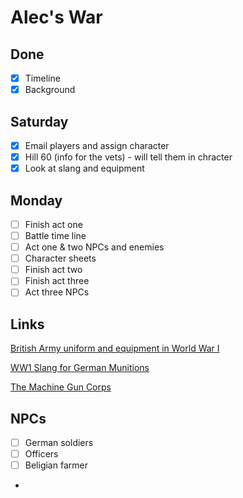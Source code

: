 # Alec's War

## Done

- [x] Timeline
- [x] Background

## Saturday

- [x] Email players and assign character
- [x] Hill 60 (info for the vets) - will tell them in chracter
- [x] Look at slang and equipment

## Monday

- [ ] Finish act one
- [ ] Battle time line
- [ ] Act one & two NPCs and enemies
- [ ] Character sheets
- [ ] Finish act two
- [ ] Finish act three
- [ ] Act three NPCs

## Links

[British Army uniform and equipment in World War I](http://en.wikipedia.org/wiki/British_Army_uniform_and_equipment_in_World_War_I)

[WW1 Slang for German Munitions](http://www.slate.com/blogs/the_vault/2014/05/06/wwi_slang_soldiers_terms_for_germany_s_munitions.html)


[The Machine Gun Corps](http://www.1914-1918.net/mgc.htm)

## NPCs
- [ ] German soldiers
- [ ] Officers
- [ ] Beligian farmer
- 
